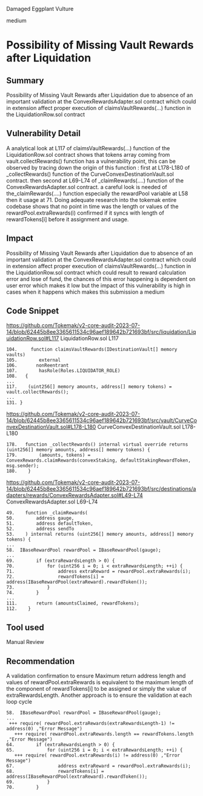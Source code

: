 Damaged Eggplant Vulture

medium

# Possibility of Missing Vault Rewards after Liquidation
## Summary
Possibility of Missing Vault Rewards after Liquidation due to absence of an important validation at the ConvexRewardsAdapter.sol  contract which could in extension affect proper execution of claimsVaultRewards(...) function in the LiquidationRow.sol contract
## Vulnerability Detail
A analytical look at L117 of claimsVaultRewards(...) function of the LiquidationRow.sol contract shows that tokens array coming from vault.collectRewards() function has a vulnerability point, this can be observed by tracing down the origin of this function : 
first  at L178-L180 of  _collectRewards() function of the CurveConvexDestinationVault.sol contract.
then second at L69-L74 of  _claimRewards(....) function of the ConvexRewardsAdapter.sol contract.
a careful look is needed of the_claimRewards(....) function especially the rewardPool variable  at L58 then it usage at 71.  Doing adequate research into the tokemak entire codebase shows that no point in time was the length or values of the rewardPool.extraRewards(i) confirmed if it syncs with length of rewardTokens[i] before it assignment and usage.
## Impact
Possibility of Missing Vault Rewards after Liquidation due to absence of an important validation at the ConvexRewardsAdapter.sol  contract which could in extension affect proper execution of claimsVaultRewards(...) function in the LiquidationRow.sol contract which could result to reward calculation error and lose of fund, the chances of this error happening is dependent on user error which makes it low but the impact of this vulnerability is high in cases when it happens which makes this submission a medium
## Code Snippet
https://github.com/Tokemak/v2-core-audit-2023-07-14/blob/62445b8ee3365611534c96aef189642b721693bf/src/liquidation/LiquidationRow.sol#L117
LiquidationRow.sol L117
```solidity
104.     function claimsVaultRewards(IDestinationVault[] memory vaults)
105.        external
106.       nonReentrant
107.        hasRole(Roles.LIQUIDATOR_ROLE)
108.   {
...
117.    (uint256[] memory amounts, address[] memory tokens) = vault.collectRewards();
...
131. }
```
https://github.com/Tokemak/v2-core-audit-2023-07-14/blob/62445b8ee3365611534c96aef189642b721693bf/src/vault/CurveConvexDestinationVault.sol#L178-L180
CurveConvexDestinationVault.sol L178-L180
```solidity
178.   function _collectRewards() internal virtual override returns (uint256[] memory amounts, address[] memory tokens) {
179.        (amounts, tokens) = ConvexRewards.claimRewards(convexStaking, defaultStakingRewardToken, msg.sender);
180.    }
```
https://github.com/Tokemak/v2-core-audit-2023-07-14/blob/62445b8ee3365611534c96aef189642b721693bf/src/destinations/adapters/rewards/ConvexRewardsAdapter.sol#L49-L74
ConvexRewardsAdapter.sol L69-L74
```solidity
49.    function _claimRewards(
50.        address gauge,
51.        address defaultToken,
52.        address sendTo
53.    ) internal returns (uint256[] memory amounts, address[] memory tokens) {
...
58.  IBaseRewardPool rewardPool = IBaseRewardPool(gauge);
...
69.        if (extraRewardsLength > 0) {
70.            for (uint256 i = 0; i < extraRewardsLength; ++i) {
71.                address extraReward = rewardPool.extraRewards(i);
72.                rewardTokens[i] = address(IBaseRewardPool(extraReward).rewardToken());
73.            }
74.        } 
...
111.       return (amountsClaimed, rewardTokens);
112.    }
```
## Tool used

Manual Review

## Recommendation
A validation confirmation to ensure Maximum return address length and values of rewardPool.extraRewards is equivalent to the maximum length of the component of  rewardTokens[i] to be assigned or simply the value of extraRewardsLength. Another approach is to ensure the validation at each loop cycle
```solidity
58.  IBaseRewardPool rewardPool = IBaseRewardPool(gauge);
...
 +++ require( rewardPool.extraRewards(extraRewardsLength-1) != address(0) ,"Error Message")
   +++ require( rewardPool.extraRewards.length == rewardTokens.length ,"Error Message")
64.        if (extraRewardsLength > 0) {
65.            for (uint256 i = 0; i < extraRewardsLength; ++i) {
   +++ require( rewardPool.extraRewards(i) != address(0) ,"Error Message")
67.                address extraReward = rewardPool.extraRewards(i);
68.                rewardTokens[i] = address(IBaseRewardPool(extraReward).rewardToken());
69.            }
70.        } 
```
